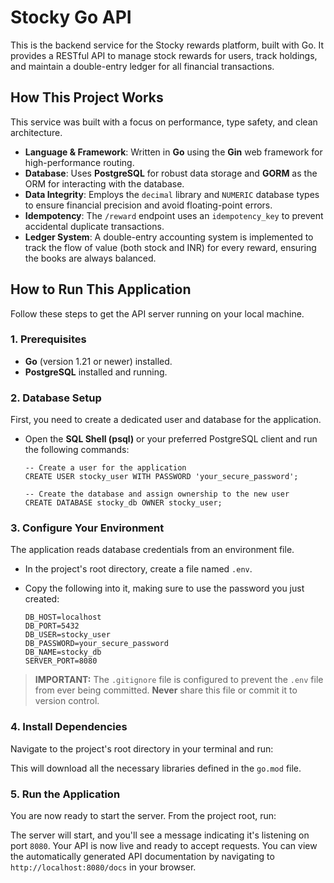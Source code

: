 # Stocky Go API

This is the backend service for the Stocky rewards platform, built with Go. It provides a RESTful API to manage stock rewards for users, track holdings, and maintain a double-entry ledger for all financial transactions.

## How This Project Works

This service was built with a focus on performance, type safety, and clean architecture.

*   **Language & Framework**: Written in **Go** using the **Gin** web framework for high-performance routing.
*   **Database**: Uses **PostgreSQL** for robust data storage and **GORM** as the ORM for interacting with the database.
*   **Data Integrity**: Employs the `decimal` library and `NUMERIC` database types to ensure financial precision and avoid floating-point errors.
*   **Idempotency**: The `/reward` endpoint uses an `idempotency_key` to prevent accidental duplicate transactions.
*   **Ledger System**: A double-entry accounting system is implemented to track the flow of value (both stock and INR) for every reward, ensuring the books are always balanced.

## How to Run This Application

Follow these steps to get the API server running on your local machine.

### 1. Prerequisites
*   **Go** (version 1.21 or newer) installed.
*   **PostgreSQL** installed and running.

### 2. Database Setup
First, you need to create a dedicated user and database for the application.

*   Open the **SQL Shell (psql)** or your preferred PostgreSQL client and run the following commands:

    ```
    -- Create a user for the application
    CREATE USER stocky_user WITH PASSWORD 'your_secure_password';

    -- Create the database and assign ownership to the new user
    CREATE DATABASE stocky_db OWNER stocky_user;
    ```

### 3. Configure Your Environment
The application reads database credentials from an environment file.

*   In the project's root directory, create a file named `.env`.
*   Copy the following into it, making sure to use the password you just created:

    ```
    DB_HOST=localhost
    DB_PORT=5432
    DB_USER=stocky_user
    DB_PASSWORD=your_secure_password
    DB_NAME=stocky_db
    SERVER_PORT=8080
    ```
> **IMPORTANT:** The `.gitignore` file is configured to prevent the `.env` file from ever being committed. **Never** share this file or commit it to version control.

### 4. Install Dependencies
Navigate to the project's root directory in your terminal and run:

This will download all the necessary libraries defined in the `go.mod` file.

### 5. Run the Application
You are now ready to start the server. From the project root, run:

The server will start, and you'll see a message indicating it's listening on port `8080`. Your API is now live and ready to accept requests. You can view the automatically generated API documentation by navigating to `http://localhost:8080/docs` in your browser.
